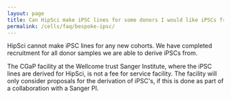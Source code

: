 ```yaml
---
layout: page
title: Can HipSci make iPSC lines for some donors I would like iPSCs from?
permalink: /cells/faq/bespoke-ipsc/
---
```


HipSci cannot make iPSC lines for any new cohorts. We have completed recruitment for all donor samples we are able to derive iPSCs from.

The CGaP facility at the Wellcome trust Sanger Institute, where the iPSC lines are derived for HipSci, is not a fee for service facility. The facility will only consider proposals for the derivation of iPSC's, if this is done as part of a collaboration with a Sanger PI.
